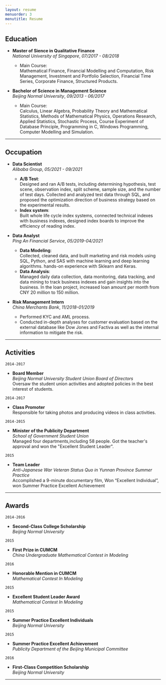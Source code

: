 ```yaml
---
layout: resume
menuorder: 3
menutitle: Resume
---
```


## Education

- __Master of Sience in Qualitative Finance__ <br>
_National University of Singapore_, _07/2017 - 08/2018_ 

    - Main Course:     
    Mathematical Finance, Financial Modelling and Computation, Risk Management, Investment and Portfolio Selection, Financial Time Series, Corporate Finance, Structured Products.

- __Bachelor of Science in Management Science__   
_Beijing Normal University_, _09/2013 - 06/2017_ 

    - Main Course:    
    Calculus, Linear Algebra, Probability Theory and Mathematical Statistics, Methods of Mathematical Physics, Operations Research, Applied Statistics, Stochastic Process, Course Experiment of Database Principle, Programming in C, Windows Programming, Computer Modelling and Simulation.


***

## Occupation

- __Data Scientist__<br>
_Alibaba Group_, _05/2021 - 09/2021_ 

    - __A/B Test__:  <br>
    Designed and ran A/B tests, including determining hypothesis, test scene, observation index, split scheme, sample size, and the number of test days. Collected and analyzed test data through SQL, and proposed the optimization direction of business strategy based on the experimental results.<br>
    - __Index system__: <br>
    Built whole life cycle index systems, connected technical indexes with business indexes, designed index boards to improve the efficiency of reading index.

- __Data Analyst__<br>
_Ping An Financial Service_, _05/2019-04/2021_ 

    - __Data Modeling__: <br>
Collected, cleaned data, and built marketing and risk models using SQL, Python, and SAS with machine learning and deep learning algorithms. hands-on experience with Sklearn and Keras.<br>
    - __Data Analysis__: <br>
Managed daily data collection, data monitoring, data tracking, and data mining to track business indexes and gain insights into the business. In the loan project, increased loan amount per month from CNY 20 million to 150 million.

- __Risk Management Intern__ <br>
_China Merchants Bank_, _11/2018-01/2019_

    - Performed KYC and AML process.
    - Conducted in-depth analyses for customer evaluation based on the external database like Dow Jones and Factiva as well as the internal information to mitigate the risk.

***

## Activities

`2014-2017`
- __Board Member__ <br>
_Beijing Normal University Student Union Board of Directors_   <br>
Oversaw the student union activities and adopted policies in the best interest of students.

`2014-2017`
- __Class Promoter__ <br>
Responsible for taking photos and producing videos in class activities.

`2014-2015`
- __Minister of the Publicity Department__<br>
_School of Government Student Union_       <br>
Managed four departments,including  58 people. 
Got the teacher's approval and won the "Excellent Student Leader". 

`2015`
- __Team Leader__<br>
_Anti-Japanese War Veteran Status Quo in Yunnan Province Summer Practice_ <br>
Accomplished a 9-minute documentary film, Won “Excellent Individual”, won Summer Practice Excellent Achievement 

***

## Awards

`2014-2016`
- __Second-Class College Scholarship__<br>
_Beijing Normal University_

`2015`
-  __First Prize in CUMCM__<br>
_China Undergraduate Mathematical Contest in Modeling_

`2016`
-  __Honorable Mention in CUMCM__<br>
_Mathematical Contest In Modeling_

`2015`
-  __Excellent Student Leader Award__<br>
_Mathematical Contest In Modeling_

`2015`
-  __Summer Practice Excellent Individuals__<br>
_Beijing Normal University_

`2015`
-  __Summer Practice Excellent Achievement__<br>
_Publicity Department of the Beijing Municipal Committee_

`2016`
- __First-Class Competition Scholarship__<br>
_Beijing Normal University_

***


<!-- ### Footer

Last updated: May 2013 -->


